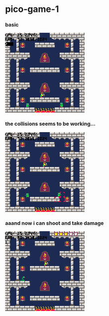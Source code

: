 # pico-game-1

### basic 
![alt text](https://github.com/mRamiroGonzalez/pico-game-1/blob/master/gifs/pico-game-1_0.gif "aze")

### the collisions seems to be working...
![alt text](https://github.com/mRamiroGonzalez/pico-game-1/blob/master/gifs/pico-game-1_1.gif "aze")

### aaand now i can shoot and take damage
![alt text](https://github.com/mRamiroGonzalez/pico-game-1/blob/master/gifs/pico-game-1_2.gif "aze")
